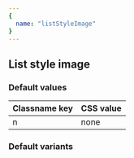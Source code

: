 ```yaml
---
{
  name: "listStyleImage"
}
---
```


## List style image

### Default values
<!-- defaults.values.start -->
|Classname key|CSS value|
|-------------|---------|
|n            |none     |

<!-- defaults.values.end -->


### Default variants
<!-- defaults.variants.start -->

<!-- defaults.variants.end -->

